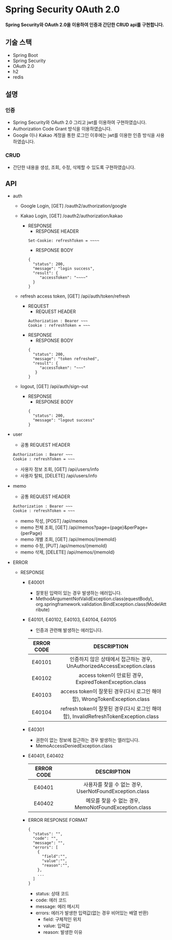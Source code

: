 # Spring Security OAuth 2.0
#### Spring Security와 OAuth 2.0을 이용하여 인증과 간단한 CRUD api를 구현합니다.

## 기술 스택
* Spring Boot
* Spring Security
* OAuth 2.0
* h2
* redis

## 설명
### 인증
- Spring Security와 OAuth 2.0 그리고 jwt를 이용하여 구현하였습니다.
- Authorization Code Grant 방식을 이용하였습니다.
- Google 이나 Kakao 계정을 통한 로그인 이후에는 jwt를 이용한 인증 방식을 사용하였습니다.

### CRUD
- 간단한 내용을 생성, 조회, 수정, 삭제할 수 있도록 구현하였습니다.

## API
* auth    
  * Google Login, [GET] /oauth2/authorization/google
  * Kakao Login, [GET] /oauth2/authorization/kakao
    * RESPONSE   
      * RESPONSE HEADER
      ```
      Set-Cookie: refreshToken = ~~~~
      ```
      * RESPONSE BODY
      ```
      {
        "status": 200,
        "message": "login success",
        "result": {
           "accessToken": "~~~~"
        }
      }
      ```

  * refresh access token, [GET] /api/auth/token/refresh
    * REQUEST
      * REQUEST HEADER
      ```
      Authorization : Bearer ~~~
      Cookie : refreshToken = ~~~
      ```
    * RESPONSE
      * RESPONSE BODY
      ```
      {
        "status": 200,
        "message": "token refreshed",
        "result": {
           "accessToken": "~~~"
         }
      }
      ```

  * logout, [GET]  /api/auth/sign-out
    * RESPONSE
      * RESPONSE BODY
      ```
      {
        "status": 200,
        "message": "logout success"
      }
      ```

* user
  * 공통 REQUEST HEADER
  ```
  Authorization : Bearer ~~~
  Cookie : refreshToken = ~~~
  ```
  * 사용자 정보 조회, [GET] /api/users/info    
  * 사용자 탈퇴, [DELETE] /api/users/info

  
* memo
  * 공통 REQUEST HEADER 
  ```
  Authorization : Bearer ~~~
  Cookie : refreshToken = ~~~
  ```
  * memo 작성, [POST] /api/memos
  * memo 전체 조회, [GET] /api/memos?page={page}&perPage={perPage}
  * memo 개별 조회, [GET] /api/memos/{memoId}
  * memo 수정, [PUT] /api/memos/{memoId}
  * memo 삭제, [DELETE] /api/memos/{memoId}


* ERROR
  * RESPONSE  
    * E40001   
      * 잘못된 입력이 있는 경우 발생하는 에러입니다.   
      * MethodArgumentNotValidException.class(equestBody), org.springframework.validation.BindException.class(ModelAttribute)
    * E40101, E40102, E40103, E40104, E40105
      * 인증과 관련해 발생하는 에러입니다.

       | ERROR CODE    |                         DESCRIPTION                         |
       |:-----------------------------------------------------------:|:------------:|
       | E40101  |   인증하지 않은 상태에서 접근하는 경우, UnAuthorizedAccessException.class   |
       | E40102 |      access token이 만료된 경우, ExpiredTokenException.class      |
       | E40103  | access token이 잘못된 경우(다시 로그인 해야함), WrongTokenException.class |  
       | E40104  |  refresh token이 잘못된 경우(다시 로그인 해야함), InvalidRefreshTokenException.class  |
  
    * E40301   
      * 권한이 없는 정보에 접근하는 경우 발생하는 엘러입니다.  
      * MemoAccessDeniedException.class

    * E40401, E40402

      | ERROR CODE      |                 DESCRIPTION                  |   
      |:--------------------------------------------:|:------------------:|   
      | E40401 | 사용자를 찾을 수 없는 경우, UserNotFoundException.class |   
      | E40402 |    메모를 찾을 수 없는 경우, MemoNotFoundException.class    |   
    
    * ERROR RESPONSE FORMAT
      ```
      {
        "status": "",
        "code": "",
        "message": "", 
        "errors": [
          {
            "field":"",
            "value":"",
            "reason":"",
          },
          ...
        ]
      }
      ```
      * status: 상태 코드
      * code: 에러 코드
      * message: 에러 메시지
      * errors: 에러가 발생한 입력값(없는 경우 비어있는 배열 반환)
        * field: 구체적인 위치
        * value: 입력값
        * reason: 발생한 이유



